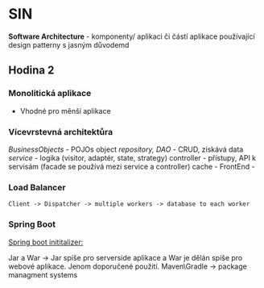 # SIN

__Software Architecture__ - komponenty/ aplikaci či částí aplikace používající design patterny s jasným důvodemd

## Hodina 2

### Monolitická aplikace

- Vhodné pro měnší aplikace

### Vícevrstevná architektůra

_BusinessObjects_ - POJOs object
_repository, DAO_ - CRUD, získává data
_service_ - logika (visitor, adaptér, state, strategy)
controller - přístupy, API k servisám (facade se používá mezi service a controller)
cache - 
FrontEnd -


### Load Balancer
`
Client -> Dispatcher -> multiple workers -> database to each worker
`

### Spring Boot

[Spring boot inititalizer:](https://start.spring.io)

Jar a War -> Jar spíše pro serverside aplikace a War je dělán spíše pro webové aplikace. Jenom doporučené použití.
Maven\Gradle -> package managment systems




